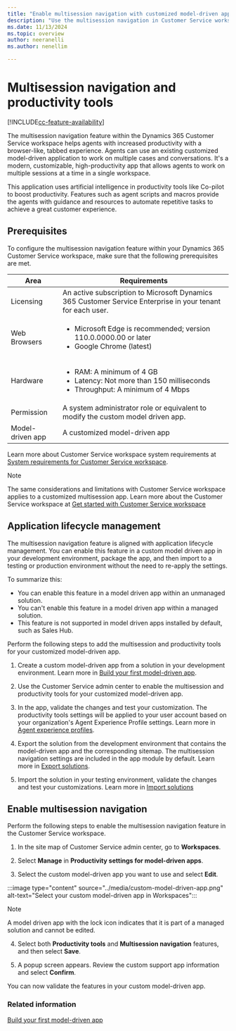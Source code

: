 ```yaml
---
title: "Enable multisession navigation with customized model-driven apps | MicrosoftDocs"
description: "Use the multisession navigation in Customer Service workspace to help agents work on multiple cases and conversations."
ms.date: 11/13/2024
ms.topic: overview
author: neeranelli
ms.author: nenellim

---
```


# Multisession navigation and productivity tools

[!INCLUDE[cc-feature-availability](../../includes/cc-feature-availability.md)]

The multisession navigation feature within the Dynamics 365 Customer Service workspace helps agents with increased productivity with a browser-like, tabbed experience. Agents can use an existing customized model-driven application to work on multiple cases and conversations. It's a modern, customizable, high-productivity app that allows agents to work on multiple sessions at a time in a single workspace.

This application uses artificial intelligence in productivity tools like Co-pilot to boost productivity. Features such as agent scripts and macros provide the agents with guidance and resources to automate repetitive tasks to achieve a great customer experience.

## Prerequisites

To configure the multisession navigation feature within your Dynamics 365 Customer Service workspace, make sure that the following prerequisites are met.

| **Area** | **Requirements** |
|----------|------------------|
| Licensing | An active subscription to Microsoft Dynamics 365 Customer Service Enterprise in your tenant for each user. |
| Web Browsers | <ul><li>Microsoft Edge is recommended; version 110.0.0000.00 or later</li><li>Google Chrome (latest)</li></ul> |
| Hardware | <ul><li>RAM: A minimum of 4 GB</li><li>Latency: Not more than 150 milliseconds</li><li>Throughput: A minimum of 4 Mbps</li></ul> |
| Permission | A system administrator role or equivalent to modify the custom model driven app. |
| Model-driven app | A customized model-driven app |

Learn more about Customer Service workspace system requirements at [System requirements for Customer Service workspace](../implement/customer-service-workspace-system-requirements.md).

> [!NOTE]
> The same considerations and limitations with Customer Service workspace applies to a customized multisession app. Learn more about the Customer Service workspace at [Get started with Customer Service workspace](../implement/csw-overview.md)


## Application lifecycle management

The multisession navigation feature is aligned with application lifecycle management. You can enable this feature in a custom model driven app in your development environment, package the app, and then import to a testing or production environment without the need to re-apply the settings. 

To summarize this:
- You can enable this feature in a model driven app within an unmanaged solution.
- You can't enable this feature in a model driven app within a managed solution.
- This feature is not supported in model driven apps installed by default, such as Sales Hub.

Perform the following steps to add the multisession and productivity tools for your customized model-driven app.

1. Create a custom model-driven app from a solution in your development environment. Learn more in [Build your first model-driven app](/power-apps/maker/model-driven-apps/build-first-model-driven-app).

2. Use the Customer Service admin center to enable the multisession and productivity tools for your customized model-driven app.

3. In the app, validate the changes and test your customization. The productivity tools settings will be applied to your user account based on your organization's Agent Experience Profile settings. Learn more in [Agent experience profiles](./overview.md).

4. Export the solution from the development environment that contains the model-driven app and the corresponding sitemap. The multisession navigation settings are included in the app module by default. Learn more in [Export solutions](/power-apps/maker/data-platform/export-solutions).

5. Import the solution in your testing environment, validate the changes and test your customizations. Learn more in [Import solutions](/power-apps/maker/data-platform/import-update-export-solutions)


## Enable multisession navigation

Perform the following steps to enable the multisession navigation feature in the Customer Service workspace.

1. In the site map of Customer Service admin center, go to **Workspaces**. 

2. Select **Manage** in **Productivity settings for model-driven apps**.

3. Select the custom model-driven app you want to use and select **Edit**.

:::image type="content" source="../media/custom-model-driven-app.png" alt-text="Select your custom model-driven app in Workspaces":::

> [!NOTE]
> A model driven app with the lock icon indicates that it is part of a managed solution and cannot be edited.

4. Select both **Productivity tools** and **Multisession navigation** features, and then select **Save**.

5. A popup screen appears. Review the custom support app information and select **Confirm**.

You can now validate the features in your custom model-driven app.

### Related information

[Build your first model-driven app](/power-apps/maker/model-driven-apps/build-first-model-driven-app)

